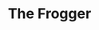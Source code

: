 ---
title: 'The Frogger'
taxonomy:
    category:
        - episode
episode: 18
pc: 918         
written: _Story by:_ Gregg Kavet & Andy Robin and Steve Koren & Dan O'Keefe _Teleplay by:_ Gregg Kavet & Andy Robin |
directed: Andy Ackerman                  |
aired: April 23, 1998
imdb:
wiki: 'https://en.wikipedia.org/wiki/The_Frogger'
---